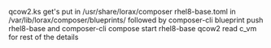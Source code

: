 qcow2.ks get's put in /usr/share/lorax/composer
rhel8-base.toml in /var/lib/lorax/composer/blueprints/ followed by composer-cli blueprint push rhel8-base and composer-cli compose start rhel8-base qcow2
read c_vm for rest of the details
